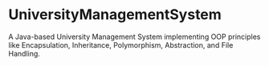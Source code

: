 # UniversityManagementSystem
A Java-based University Management System implementing OOP principles like Encapsulation, Inheritance, Polymorphism, Abstraction, and File Handling.
